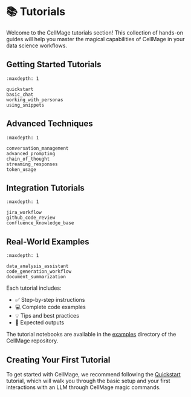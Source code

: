 # 📚 Tutorials

Welcome to the CellMage tutorials section! This collection of hands-on guides will help you master the magical capabilities of CellMage in your data science workflows.

## Getting Started Tutorials

```{toctree}
:maxdepth: 1

quickstart
basic_chat
working_with_personas
using_snippets
```

## Advanced Techniques

```{toctree}
:maxdepth: 1

conversation_management
advanced_prompting
chain_of_thought
streaming_responses
token_usage
```

## Integration Tutorials

```{toctree}
:maxdepth: 1

jira_workflow
github_code_review
confluence_knowledge_base
```

## Real-World Examples

```{toctree}
:maxdepth: 1

data_analysis_assistant
code_generation_workflow
document_summarization
```

Each tutorial includes:
- ✅ Step-by-step instructions
- 💻 Complete code examples
- 💡 Tips and best practices
- 🔄 Expected outputs

The tutorial notebooks are available in the [examples](https://github.com/madpin/cellmage/tree/main/examples) directory of the CellMage repository.

## Creating Your First Tutorial

To get started with CellMage, we recommend following the [Quickstart](quickstart.md) tutorial, which will walk you through the basic setup and your first interactions with an LLM through CellMage magic commands.
